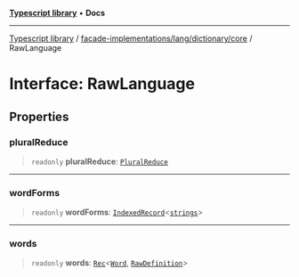 [**Typescript library**](../../../../../index.md) • **Docs**

***

[Typescript library](../../../../../modules.md) / [facade-implementations/lang/dictionary/core](../index.md) / RawLanguage

# Interface: RawLanguage

## Properties

### pluralReduce

> `readonly` **pluralReduce**: [`PluralReduce`](PluralReduce.md)

***

### wordForms

> `readonly` **wordForms**: [`IndexedRecord`](../../../../../types/core/type-aliases/IndexedRecord.md)\<[`strings`](../../../../../types/core/type-aliases/strings.md)\>

***

### words

> `readonly` **words**: [`Rec`](../../../../../types/core/type-aliases/Rec.md)\<[`Word`](../../../../../facades/lang/namespaces/lang/type-aliases/Word.md), [`RawDefinition`](../type-aliases/RawDefinition.md)\>
